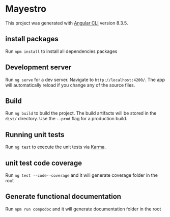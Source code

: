 # Mayestro

This project was generated with [Angular CLI](https://github.com/angular/angular-cli) version 8.3.5.

## install packages

Run `npm install` to install all dependencies packages

## Development server

Run `ng serve` for a dev server. Navigate to `http://localhost:4200/`. The app will automatically reload if you change any of the source files.

## Build

Run `ng build` to build the project. The build artifacts will be stored in the `dist/` directory. Use the `--prod` flag for a production build.

## Running unit tests

Run `ng test` to execute the unit tests via [Karma](https://karma-runner.github.io).

## unit test code coverage

Run `ng test --code--coverage` and it will generate coverage folder in the root

## Generate functional documentation

Run `npm run compodoc` and it will generate documentation folder in the root
